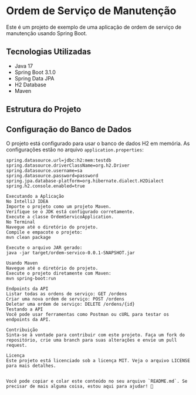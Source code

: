 # Ordem de Serviço de Manutenção

Este é um projeto de exemplo de uma aplicação de ordem de serviço de manutenção usando Spring Boot.

## Tecnologias Utilizadas

- Java 17
- Spring Boot 3.1.0
- Spring Data JPA
- H2 Database
- Maven

## Estrutura do Projeto


## Configuração do Banco de Dados

O projeto está configurado para usar o banco de dados H2 em memória. As configurações estão no arquivo `application.properties`:

```properties
spring.datasource.url=jdbc:h2:mem:testdb
spring.datasource.driverClassName=org.h2.Driver
spring.datasource.username=sa
spring.datasource.password=password
spring.jpa.database-platform=org.hibernate.dialect.H2Dialect
spring.h2.console.enabled=true

Executando a Aplicação
No IntelliJ IDEA
Importe o projeto como um projeto Maven.
Verifique se o JDK está configurado corretamente.
Execute a classe OrdemServicoApplication.
No Terminal
Navegue até o diretório do projeto.
Compile e empacote o projeto:
mvn clean package

Execute o arquivo JAR gerado:
java -jar target/ordem-servico-0.0.1-SNAPSHOT.jar

Usando Maven
Navegue até o diretório do projeto.
Execute o projeto diretamente com Maven:
mvn spring-boot:run

Endpoints da API
Listar todas as ordens de serviço: GET /ordens
Criar uma nova ordem de serviço: POST /ordens
Deletar uma ordem de serviço: DELETE /ordens/{id}
Testando a API
Você pode usar ferramentas como Postman ou cURL para testar os endpoints da API.

Contribuição
Sinta-se à vontade para contribuir com este projeto. Faça um fork do repositório, crie uma branch para suas alterações e envie um pull request.

Licença
Este projeto está licenciado sob a licença MIT. Veja o arquivo LICENSE para mais detalhes.


Você pode copiar e colar este conteúdo no seu arquivo `README.md`. Se precisar de mais alguma coisa, estou aqui para ajudar! 🚀
